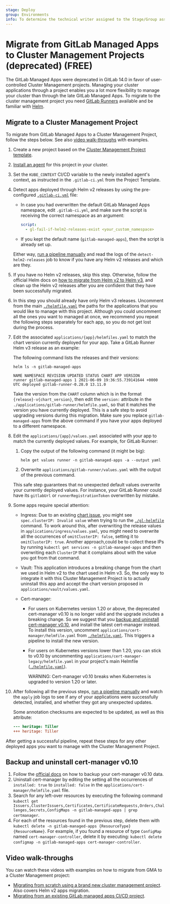 ```yaml
---
stage: Deploy
group: Environments
info: To determine the technical writer assigned to the Stage/Group associated with this page, see https://about.gitlab.com/handbook/product/ux/technical-writing/#assignments
---
```


# Migrate from GitLab Managed Apps to Cluster Management Projects (deprecated) **(FREE)**

The GitLab Managed Apps were deprecated in GitLab 14.0
in favor of user-controlled Cluster Management projects.
Managing your cluster applications through a project enables you a
lot more flexibility to manage your cluster than through the late GitLab Managed Apps.
To migrate to the cluster management project you need
[GitLab Runners](../../ci/runners/index.md)
available and be familiar with [Helm](https://helm.sh/).

## Migrate to a Cluster Management Project

To migrate from GitLab Managed Apps to a Cluster Management Project,
follow the steps below.
See also [video walk-throughs](#video-walk-throughs) with examples.

1. Create a new project based on the [Cluster Management Project template](management_project_template.md#create-a-project-based-on-the-cluster-management-project-template).
1. [Install an agent](agent/install/index.md) for this project in your cluster.
1. Set the `KUBE_CONTEXT` CI/CD variable to the newly installed agent's context, as instructed in the `.gitlab-ci.yml` from the Project Template.
1. Detect apps deployed through Helm v2 releases by using the pre-configured [`.gitlab-ci.yml`](management_project_template.md#the-gitlab-ciyml-file) file:

   - In case you had overwritten the default GitLab Managed Apps namespace, edit `.gitlab-ci.yml`,
     and make sure the script is receiving the correct namespace as an argument:

     ```yaml
     script:
       - gl-fail-if-helm2-releases-exist <your_custom_namespace>
     ```

   - If you kept the default name (`gitlab-managed-apps`), then the script is already
     set up.

   Either way, [run a pipeline manually](../../ci/pipelines/index.md#run-a-pipeline-manually) and read the logs of the
   `detect-helm2-releases` job to know if you have any Helm v2 releases and which are they.

1. If you have no Helm v2 releases, skip this step. Otherwise, follow the official Helm docs on
   [how to migrate from Helm v2 to Helm v3](https://helm.sh/blog/migrate-from-helm-v2-to-helm-v3/),
   and clean up the Helm v2 releases after you are confident that they have been successfully migrated.

1. In this step you should already have only Helm v3 releases.
   Uncomment from the main [`./helmfile.yaml`](management_project_template.md#the-main-helmfileyml-file) the paths for the
   applications that you would like to manage with this project. Although you could uncomment all the ones you want to
   managed at once, we recommend you repeat the following steps separately for each app, so you do not get lost during
   the process.
1. Edit the associated `applications/{app}/helmfiles.yaml` to match the chart version currently deployed
   for your app. Take a GitLab Runner Helm v3 release as an example:

   The following command lists the releases and their versions:

   ```shell
   helm ls -n gitlab-managed-apps

   NAME NAMESPACE REVISION UPDATED STATUS CHART APP VERSION
   runner gitlab-managed-apps 1 2021-06-09 19:36:55.739141644 +0000 UTC deployed gitlab-runner-0.28.0 13.11.0
   ```

   Take the version from the `CHART` column which is in the format `{release}-v{chart_version}`,
   then edit the `version:` attribute in the `./applications/gitlab-runner/helmfile.yaml`, so that it matches the version
   you have currently deployed. This is a safe step to avoid upgrading versions during this migration.
   Make sure you replace `gitlab-managed-apps` from the above command if you have your apps deployed to a different
   namespace.

1. Edit the `applications/{app}/values.yaml` associated with your app to match the currently
   deployed values. For example, for GitLab Runner:

   1. Copy the output of the following command (it might be big):

      ```shell
      helm get values runner -n gitlab-managed-apps -a --output yaml
      ```

   1. Overwrite `applications/gitlab-runner/values.yaml` with the output of the previous command.

   This safe step guarantees that no unexpected default values overwrite your currently deployed values.
   For instance, your GitLab Runner could have its `gitlabUrl` or `runnerRegistrationToken` overwritten by mistake.

1. Some apps require special attention:

   - Ingress: Due to an existing [chart issue](https://github.com/helm/charts/pull/13646), you might see
     `spec.clusterIP: Invalid value` when trying to run the [`./gl-helmfile`](management_project_template.md#the-gitlab-ciyml-file)
     command. To work around this, after overwriting the release values in `applications/ingress/values.yaml`,
     you might need to overwrite all the occurrences of `omitClusterIP: false`, setting it to `omitClusterIP: true`.
     Another approach,could be to collect these IPs by running `kubectl get services -n gitlab-managed-apps`
     and then overwriting each `ClusterIP` that it complains about with the value you got from that command.

   - Vault: This application introduces a breaking change from the chart we used in Helm v2 to the chart
     used in Helm v3. So, the only way to integrate it with this Cluster Management Project is to actually uninstall this app and accept the
     chart version proposed in `applications/vault/values.yaml`.

   - Cert-manager:

     - For users on Kubernetes version 1.20 or above, the deprecated cert-manager v0.10 is no longer valid
       and the upgrade includes a breaking change. So we suggest that you [backup and uninstall cert-manager v0.10](#backup-and-uninstall-cert-manager-v010),
       and install the latest cert-manager instead. To install this version, uncomment `applications/cert-manager/helmfile.yaml`
       from [`./helmfile.yaml`](management_project_template.md#the-main-helmfileyml-file).
       This triggers a pipeline to install the new version.
     - For users on Kubernetes versions lower than 1.20, you can stick to v0.10 by uncommenting
       `applications/cert-manager-legacy/helmfile.yaml`
       in your project's main Helmfile ([`./helmfile.yaml`](management_project_template.md#the-main-helmfileyml-file)).

       WARNING:
       Cert-manager v0.10 breaks when Kubernetes is upgraded to version 1.20 or later.

1. After following all the previous steps, [run a pipeline manually](../../ci/pipelines/index.md#run-a-pipeline-manually)
   and watch the `apply` job logs to see if any of your applications were successfully detected, installed, and whether they got any
   unexpected updates.

   Some annotation checksums are expected to be updated, as well as this attribute:

   ```diff
   --- heritage: Tiller
   +++ heritage: Tiller
   ```

After getting a successful pipeline, repeat these steps for any other deployed apps
you want to manage with the Cluster Management Project.

## Backup and uninstall cert-manager v0.10

1. Follow the [official docs](https://cert-manager.io/docs/tutorials/backup/) on how to
   backup your cert-manager v0.10 data.
1. Uninstall cert-manager by editing the setting all the occurrences of `installed: true` to `installed: false` in the
   `applications/cert-manager/helmfile.yaml` file.
1. Search for any left-over resources by executing the following command `kubectl get Issuers,ClusterIssuers,Certificates,CertificateRequests,Orders,Challenges,Secrets,ConfigMaps -n gitlab-managed-apps | grep certmanager`.
1. For each of the resources found in the previous step, delete them with `kubectl delete -n gitlab-managed-apps {ResourceType} {ResourceName}`.
   For example, if you found a resource of type `ConfigMap` named `cert-manager-controller`, delete it by executing:
   `kubectl delete configmap -n gitlab-managed-apps cert-manager-controller`.

## Video walk-throughs

You can watch these videos with examples on how to migrate from GMA to a Cluster Management project:

- [Migrating from scratch using a brand new cluster management project](https://youtu.be/jCUFGWT0jS0). Also covers Helm v2 apps migration.
- [Migrating from an existing GitLab managed apps CI/CD project](https://youtu.be/U2lbBGZjZmc).

